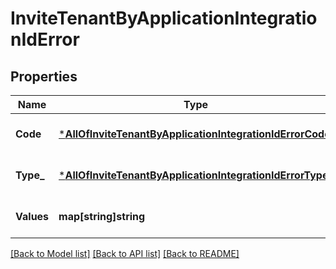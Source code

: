 # InviteTenantByApplicationIntegrationIdError

## Properties
Name | Type | Description | Notes
------------ | ------------- | ------------- | -------------
**Code** | [***AllOfInviteTenantByApplicationIntegrationIdErrorCode**](AllOfInviteTenantByApplicationIntegrationIdErrorCode.md) |  | [optional] [default to null]
**Type_** | [***AllOfInviteTenantByApplicationIntegrationIdErrorType_**](AllOfInviteTenantByApplicationIntegrationIdErrorType_.md) |   1 &#x3D; BusinessLogic  2 &#x3D; InternalServerError | [optional] [default to null]
**Values** | **map[string]string** |  | [optional] [default to null]

[[Back to Model list]](../README.md#documentation-for-models) [[Back to API list]](../README.md#documentation-for-api-endpoints) [[Back to README]](../README.md)

